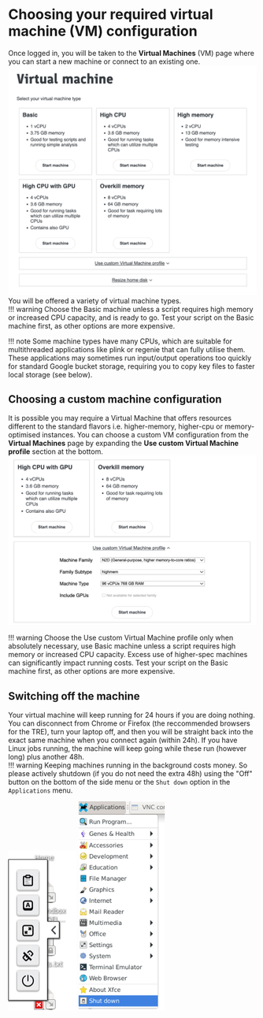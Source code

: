 # Choosing your required virtual machine (VM) configuration

Once logged in, you will be taken to the **Virtual Machines** (VM) page where you can start a new machine or connect to an existing one.  
![Virtual Machine options](../images/getting-started-as-a-new-user/virtual-machine-options.png)
You will be offered a variety of virtual machine types.  
!!! warning
    Choose the Basic machine unless a script requires high memory or increased CPU capacity, and is ready to go. Test your script on the Basic machine first, as other options are more expensive.  

!!! note
    Some machine types have many CPUs, which are suitable for multithreaded applications like plink or regenie that can fully utilise them. These applications may sometimes run input/output operations too quickly for standard Google bucket storage, requiring you to copy key files to faster local storage (see below).

## Choosing a custom machine configuration

It is possible you may require a Virtual Machine that offers resources different to the standard flavors i.e. higher-memory, higher-cpu or memory-optimised instances. You can choose a custom VM configuration from the **Virtual Machines** page by expanding the **Use custom Virtual Machine profile** section at the bottom.  
![Custom Virtual Machine profile](../images/getting-started-as-a-new-user/custom-virtual-machine-profile.png)

!!! warning
    Choose the Use custom Virtual Machine profile only when absolutely necessary, use Basic machine unless a script requires high memory or increased CPU capacity. Excess use of higher-spec machines can significantly impact running costs. Test your script on the Basic machine first, as other options are more expensive.

## Switching off the machine

Your virtual machine will keep running for 24 hours if you are doing nothing. You can disconnect from Chrome or Firefox (the reccommended browsers for the TRE), turn your laptop off, and then you will be straight back into the exact same machine when you connect again (within 24h). If you have Linux jobs running, the machine will keep going while these run (however long) plus another 48h.  
!!! warning
    Keeping machines running in the background costs money. So please actively shutdown (if you do not need the extra 48h) using the "Off" button on the bottom of the side menu or the `Shut down` option in the `Applications` menu.

![The 'Off' button](../images/getting-started-as-a-new-user/the-off-button.png)
![The 'Shut down' option](../images/getting-started-as-a-new-user/the-shutdown-option.png)
